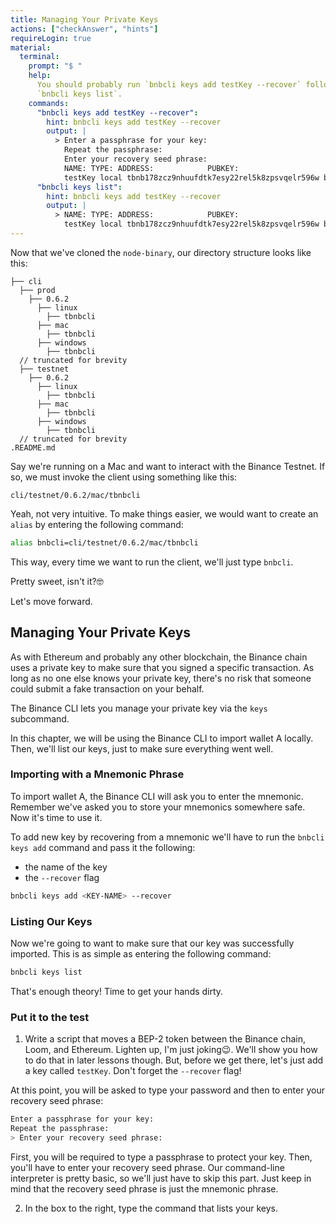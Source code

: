```yaml
---
title: Managing Your Private Keys
actions: ["checkAnswer", "hints"]
requireLogin: true
material:
  terminal:
    prompt: "$ "
    help:
      You should probably run `bnbcli keys add testKey --recover` followed by
      `bnbcli keys list`.
    commands:
      "bnbcli keys add testKey --recover":
        hint: bnbcli keys add testKey --recover
        output: |
          > Enter a passphrase for your key:
            Repeat the passphrase:
            Enter your recovery seed phrase:
            NAME: TYPE: ADDRESS:            PUBKEY:
            testKey local tbnb178zcz9nhuufdtk7esy22rel5k8zpsvqelr596w bnbp1addwnpepqt53muv8mf3j8r8sdkds7wsuvj0hamnq8argu4je4usjrzntewekxhuqw4y
      "bnbcli keys list":
        hint: bnbcli keys add testKey --recover
        output: |
          > NAME: TYPE: ADDRESS:            PUBKEY:
            testKey local tbnb178zcz9nhuufdtk7esy22rel5k8zpsvqelr596w bnbp1addwnpepqt53muv8mf3j8r8sdkds7wsuvj0hamnq8argu4je4usjrzntewekxhuqw4y
---
```


Now that we've cloned the `node-binary`, our directory structure looks like
this:

```
├── cli
  ├── prod
    ├── 0.6.2
      ├── linux
        ├── tbnbcli
      ├── mac
        ├── tbnbcli
      ├── windows
        ├── tbnbcli
  // truncated for brevity
  ├── testnet
    ├── 0.6.2
      ├── linux
        ├── tbnbcli
      ├── mac
        ├── tbnbcli
      ├── windows
        ├── tbnbcli
  // truncated for brevity
.README.md
```

Say we're running on a Mac and want to interact with the Binance Testnet. If so,
we must invoke the client using something like this:

```
cli/testnet/0.6.2/mac/tbnbcli
```

Yeah, not very intuitive. To make things easier, we would want to create an
`alias` by entering the following command:

```bash
alias bnbcli=cli/testnet/0.6.2/mac/tbnbcli
```

This way, every time we want to run the client, we'll just type `bnbcli`.

Pretty sweet, isn't it?🤓

Let's move forward.

## Managing Your Private Keys

As with Ethereum and probably any other blockchain, the Binance chain uses a
private key to make sure that you signed a specific transaction. As long as no
one else knows your private key, there's no risk that someone could submit a
fake transaction on your behalf.

The Binance CLI lets you manage your private key via the `keys` subcommand.

In this chapter, we will be using the Binance CLI to import wallet A locally.
Then, we'll list our keys, just to make sure everything went well.

### Importing with a Mnemonic Phrase

To import wallet A, the Binance CLI will ask you to enter the mnemonic. Remember
we've asked you to store your mnemonics somewhere safe. Now it's time to use it.

To add new key by recovering from a mnemonic we'll have to run the
`bnbcli keys add` command and pass it the following:

- the name of the key
- the `--recover` flag

```bash
bnbcli keys add <KEY-NAME> --recover
```

### Listing Our Keys

Now we're going to want to make sure that our key was successfully imported.
This is as simple as entering the following command:

```bash
bnbcli keys list
```

That's enough theory! Time to get your hands dirty.

### Put it to the test

1. Write a script that moves a BEP-2 token between the Binance chain, Loom, and
   Ethereum. Lighten up, I'm just joking😉. We'll show you how to do that in
   later lessons though. But, before we get there, let's just add a key called
   `testKey`. Don't forget the `--recover` flag!

At this point, you will be asked to type your password and then to enter your
recovery seed phrase:

```bash
Enter a passphrase for your key:
Repeat the passphrase:
> Enter your recovery seed phrase:
```

First, you will be required to type a passphrase to protect your key. Then,
you'll have to enter your recovery seed phrase. Our command-line interpreter is
pretty basic, so we'll just have to skip this part. Just keep in mind that the
recovery seed phrase is just the mnemonic phrase.

2. In the box to the right, type the command that lists your keys.
